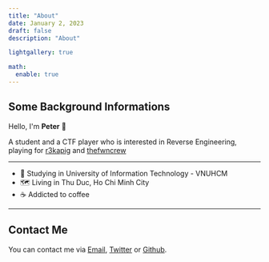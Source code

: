 ```yaml
---
title: "About"
date: January 2, 2023
draft: false
description: "About"

lightgallery: true

math:
  enable: true
---
```


## Some Background Informations
Hello, I'm **Peter** 👋

A student and a CTF player who is interested in Reverse Engineering, playing for [r3kapig](https://ctftime.org/team/58979) and [thefwncrew](https://ctftime.org/team/271196)

---

- 📖 Studying in University of Information Technology - VNUHCM
- 🗺 Living in Thu Duc, Ho Chi Minh City
- ☕ Addicted to coffee

---
## Contact Me

You can contact me via [Email](mailto:hieunguyendev2104@gmail.com), [Twitter](https://twitter.com/@peter_clowncs) or [Github](https://github.com/clowncs).
